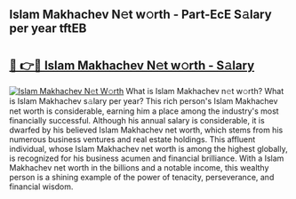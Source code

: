 ## Islam Makhachev N𝚎t w𝚘rth - Part-EcE S𝚊lary per year tftEB

# <h2><a href="http://gc1aby9.nevu.top/?p=Islam+Makhachev">🔗 👉🔴 Islam Makhachev N𝚎t w𝚘rth - S𝚊lary</a></h2>

[![Islam Makhachev N𝚎t W𝚘rth](https://i.imgur.com/Oavwk0R.jpeg)](http://gc1aby9.nevu.top/?p=Islam+Makhachev)
What is Islam Makhachev n𝚎t w𝚘rth? What is Islam Makhachev s𝚊lary per year?
This rich person's Islam Makhachev net worth is considerable, earning him a place among the industry's most financially successful. Although his annual salary is considerable, it is dwarfed by his believed Islam Makhachev net worth, which stems from his numerous business ventures and real estate holdings. This affluent individual, whose Islam Makhachev net worth is among the highest globally, is recognized for his business acumen and financial brilliance. With a Islam Makhachev net worth in the billions and a notable income, this wealthy person is a shining example of the power of tenacity, perseverance, and financial wisdom.
